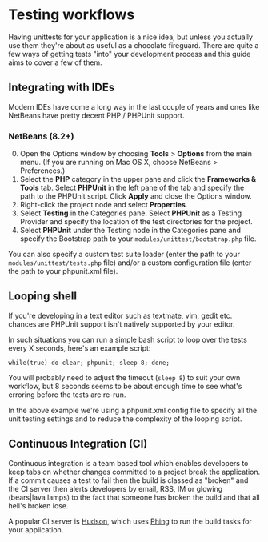 # Testing workflows

Having unittests for your application is a nice idea, but unless you actually use them they're about as useful as a chocolate fireguard. There are quite a few ways of getting tests "into" your development process and this guide aims to cover a few of them.

## Integrating with IDEs

Modern IDEs have come a long way in the last couple of years and ones like NetBeans have pretty decent PHP / PHPUnit support.

### NetBeans (8.2+)

0. Open the Options window by choosing **Tools** > **Options** from the main menu. (If you are running on Mac OS X, choose NetBeans > Preferences.)
1. Select the **PHP** category in the upper pane and click the **Frameworks & Tools** tab. Select **PHPUnit** in the left pane of the tab and specify the path to the PHPUnit script. Click **Apply** and close the Options window.
2. Right-click the project node and select **Properties**.
3. Select **Testing** in the Categories pane. Select **PHPUnit** as a Testing Provider and specify the location of the test directories for the project.
4. Select **PHPUnit** under the Testing node in the Categories pane and specify the Bootstrap path to your `modules/unittest/bootstrap.php` file.

You can also specify a custom test suite loader (enter the path to your `modules/unittest/tests.php` file) and/or a custom configuration file (enter the path to your phpunit.xml file).

## Looping shell

If you're developing in a text editor such as textmate, vim, gedit etc. chances are PHPUnit support isn't natively supported by your editor.

In such situations you can run a simple bash script to loop over the tests every X seconds, here's an example script:

    while(true) do clear; phpunit; sleep 8; done;

You will probably need to adjust the timeout (`sleep 8`) to suit your own workflow, but 8 seconds seems to be about enough time to see what's erroring before the tests are re-run.

In the above example we're using a phpunit.xml config file to specify all the unit testing settings and to reduce the complexity of the looping script.

## Continuous Integration (CI)

Continuous integration is a team based tool which enables developers to keep tabs on whether changes committed to a project break the application. If a commit causes a test to fail then the build is classed as "broken" and the CI server then alerts developers by email, RSS, IM or glowing (bears|lava lamps) to the fact that someone has broken the build and that all hell's broken lose.

A popular CI server is [Hudson](http://hudson-ci.org/), which uses [Phing](http://phing.info/) to run the build tasks for your application.
